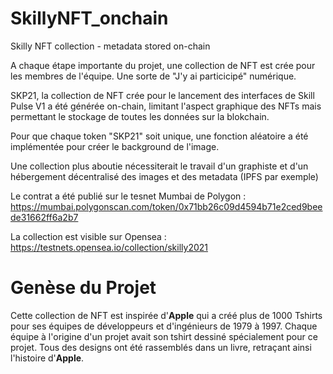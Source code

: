 # SkillyNFT_onchain
Skilly NFT collection - metadata stored on-chain

A chaque étape importante du projet, une collection de NFT est crée pour les membres de l'équipe. Une sorte de "J'y ai particicipé" numérique.

SKP21, la collection de NFT crée pour le lancement des interfaces de Skill Pulse V1 a été générée on-chain, limitant l'aspect graphique des NFTs mais permettant le stockage de toutes les données sur la blokchain. 

Pour que chaque token "SKP21" soit unique, une fonction aléatoire a été implémentée pour créer le background de l'image. 

Une collection plus aboutie nécessiterait le travail d'un graphiste et d'un hébergement décentralisé des images et des metadata (IPFS par exemple)

Le contrat a été publié sur le tesnet Mumbai de Polygon : https://mumbai.polygonscan.com/token/0x71bb26c09d4594b71e2ced9beede31662ff6a2b7

La collection est visible sur Opensea : https://testnets.opensea.io/collection/skilly2021


# Genèse du Projet
Cette collection de NFT est inspirée d'**Apple** qui a créé plus de 1000 Tshirts pour ses équipes de développeurs et d'ingénieurs de 1979 à 1997. Chaque équipe à l'origine d'un projet avait son tshirt dessiné spécialement pour ce projet. Tous des designs ont été rassemblés dans un livre, retraçant ainsi l'histoire d'**Apple**. 
